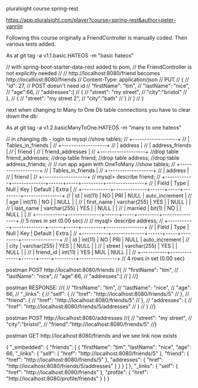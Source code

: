 pluralsight course spring-rest

https://app.pluralsight.com/player?course=spring-rest&author=peter-vanrijn

Following this course originally a FriendController is manually coded.
Then various tests added.

As at
git tag -a v1.1.basic.HATEOS -m "basic hateos"


// with spring-boot-starter-data-rest added to pom,
// the FriendController is not explicitly needed
//
// http://localhost:8080/friend becomes http://localhost:8080/friends
// Content-Type: application/json
// PUT
// {
//        "id": 27,                     // POST doesn't need id
//        "firstName": "tim",
//        "lastName": "nice",
//        "age":66,
//        "addresses":[
//          {
//            "street": "my street",
//            "city":"bristol"
//          },
//          {
//            "street": "my street 2",
//            "city":"bath"
//          }
//        ]
//  }


next when changing to Many to One Db table connections you have to clear down the db:

As at
git tag -a v1.2.basicManyToOne.HATEOS -m "many to one hateos"

// in changing db - login to mysql
//show tables;
//        +-------------------+
//        | Tables_in_friends |
//        +-------------------+
//        | address           |
//        | address_friends   |
//        | friend            |
//        | friend_addresses  |
//        +-------------------+
//drop table friend_addresses;
//drop table friend;
//drop table address;
//drop table address_friends;
//
// run app again with OneToMany
//show tables;
//        +-------------------+
//        | Tables_in_friends |
//        +-------------------+
//        | address           |
//        | friend            |
//        +-------------------+
//    mysql> describe friend;
//        +------------+--------------+------+-----+---------+----------------+
//        | Field      | Type         | Null | Key | Default | Extra          |
//        +------------+--------------+------+-----+---------+----------------+
//        | id         | int(11)      | NO   | PRI | NULL    | auto_increment |
//        | age        | int(11)      | NO   |     | NULL    |                |
//        | first_name | varchar(255) | YES  |     | NULL    |                |
//        | last_name  | varchar(255) | YES  |     | NULL    |                |
//        | married    | bit(1)       | NO   |     | NULL    |                |
//        +------------+--------------+------+-----+---------+----------------+
//        5 rows in set (0.00 sec)
//
//    mysql> describe address;
//        +-----------+--------------+------+-----+---------+----------------+
//        | Field     | Type         | Null | Key | Default | Extra          |
//        +-----------+--------------+------+-----+---------+----------------+
//        | id        | int(11)      | NO   | PRI | NULL    | auto_increment |
//        | city      | varchar(255) | YES  |     | NULL    |                |
//        | street    | varchar(255) | YES  |     | NULL    |                |
//        | friend_id | int(11)      | YES  | MUL | NULL    |                |
//        +-----------+--------------+------+-----+---------+----------------+
//        4 rows in set (0.00 sec)

postman POST http://localhost:8080/friends
//{
//        "firstName": "tim",
//        "lastName": "nice",
//        "age":66,
//        "addresses":[
//        ]
//}

postman RESPONSE:
//{
//        "firstName": "tim",
//        "lastName": "nice",
//        "age": 66,
//        "_links": {
//        "self": {
//        "href": "http://localhost:8080/friends/5"
//        },
//        "friend": {
//        "href": "http://localhost:8080/friends/5"
//        },
//        "addresses": {
//        "href": "http://localhost:8080/friends/5/addresses"
//        }
//        }
//}

postman POST http://localhost:8080/addresses
//{
//        "street": "my street",
//        "city":"bristol",
//        "friend":"http://localhost:8080/friends/5"
//}

postman GET http://localhost:8080/friends  and we see link now exists

{
    "_embedded": {
        "friends": [
            {
                "firstName": "tim",
                "lastName": "nice",
                "age": 66,
                "_links": {
                    "self": {
                        "href": "http://localhost:8080/friends/5"
                    },
                    "friend": {
                        "href": "http://localhost:8080/friends/5"
                    },
                    "addresses": {
                        "href": "http://localhost:8080/friends/5/addresses"
                    }
                }
            }
        ]
    },
    "_links": {
        "self": {
            "href": "http://localhost:8080/friends"
        },
        "profile": {
            "href": "http://localhost:8080/profile/friends"
        }
    }
}


